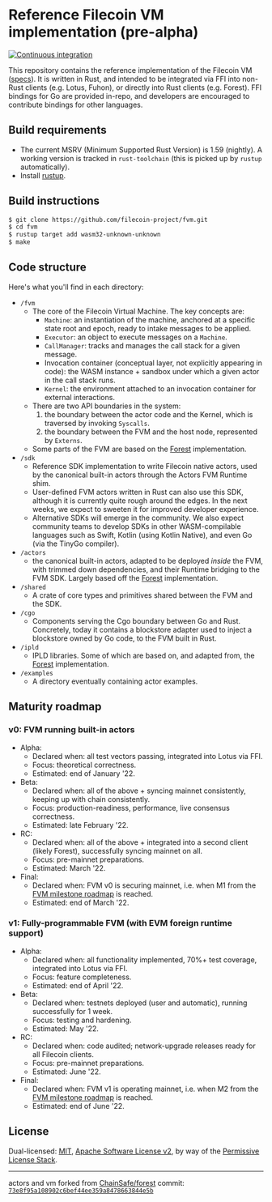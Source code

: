 # Reference Filecoin VM implementation (pre-alpha)

[![Continuous integration](https://github.com/filecoin-project/fvm/actions/workflows/ci.yml/badge.svg)](https://github.com/filecoin-project/fvm/actions/workflows/ci.yml)

This repository contains the reference implementation of the Filecoin VM ([specs](https://github.com/filecoin-project/fvm-project)). It is written in Rust, and intended to be integrated via FFI into non-Rust clients (e.g. Lotus, Fuhon), or directly into Rust clients (e.g. Forest). FFI bindings for Go are provided in-repo, and developers are encouraged to contribute bindings for other languages.

## Build requirements

* The current MSRV (Minimum Supported Rust Version) is 1.59 (nightly). A working version is tracked in `rust-toolchain` (this is picked up by `rustup` automatically).
* Install [rustup](https://rustup.rs/).

## Build instructions

```sh
$ git clone https://github.com/filecoin-project/fvm.git
$ cd fvm
$ rustup target add wasm32-unknown-unknown
$ make
```

## Code structure

Here's what you'll find in each directory:

- `/fvm`
  - The core of the Filecoin Virtual Machine. The key concepts are:
    - `Machine`: an instantiation of the machine, anchored at a specific state root and epoch, ready to intake messages to be applied.
    - `Executor`: an object to execute messages on a `Machine`.
    - `CallManager`: tracks and manages the call stack for a given message.
    - Invocation container (conceptual layer, not explicitly appearing in code): the WASM instance + sandbox under which a given actor in the call stack runs.
    - `Kernel`: the environment attached to an invocation container for external interactions.
  - There are two API boundaries in the system:
    1. the boundary between the actor code and the Kernel, which is traversed by invoking `Syscalls`.
    2. the boundary between the FVM and the host node, represented by `Externs`.
  - Some parts of the FVM are based on the [Forest](https://github.com/ChainSafe/forest) implementation.
- `/sdk`
  - Reference SDK implementation to write Filecoin native actors, used by the canonical built-in actors through the Actors FVM Runtime shim.
  - User-defined FVM actors written in Rust can also use this SDK, although it is currently quite rough around the edges. In the next weeks, we expect to sweeten it for improved developer experience.
  - Alternative SDKs will emerge in the community. We also expect community teams to develop SDKs in other WASM-compilable languages such as Swift, Kotlin (using Kotlin Native), and even Go (via the TinyGo compiler).
- `/actors`
  - the canonical built-in actors, adapted to be deployed _inside_ the FVM, with trimmed down dependencies, and their Runtime bridging to the FVM SDK. Largely based off the [Forest](https://github.com/ChainSafe/forest) implementation.
- `/shared`
  - A crate of core types and primitives shared between the FVM and the SDK.
- `/cgo`
  - Components serving the Cgo boundary between Go and Rust. Concretely, today it contains a blockstore adapter used to inject a blockstore owned by Go code, to the FVM built in Rust.
- `/ipld`
  - IPLD libraries. Some of which are based on, and adapted from, the [Forest](https://github.com/ChainSafe/forest) implementation.
- `/examples`
  - A directory eventually containing actor examples.

## Maturity roadmap

### v0: FVM running built-in actors

- Alpha:
  - Declared when: all test vectors passing, integrated into Lotus via FFI.
  - Focus: theoretical correctness.
  - Estimated: end of January '22.
- Beta: 
  - Declared when: all of the above + syncing mainnet consistently, keeping up with chain consistently.
  - Focus: production-readiness, performance, live consensus correctness.
  - Estimated: late February '22.
- RC:
  - Declared when: all of the above + integrated into a second client (likely Forest), successfully syncing mainnet on all.
  - Focus: pre-mainnet preparations.
  - Estimated: March '22.
- Final:
  - Declared when: FVM v0 is securing mainnet, i.e. when M1 from the [FVM milestone roadmap](https://filecoin.io/blog/posts/introducing-the-filecoin-virtual-machine/) is reached.
  - Estimated: end of March '22.

### v1: Fully-programmable FVM (with EVM foreign runtime support)

- Alpha:
  - Declared when: all functionality implemented, 70%+ test coverage, integrated into Lotus via FFI.
  - Focus: feature completeness.
  - Estimated: end of April '22.
- Beta:
  - Declared when: testnets deployed (user and automatic), running successfully for 1 week.
  - Focus: testing and hardening.
  - Estimated: May '22.
- RC:
  - Declared when: code audited; network-upgrade releases ready for all Filecoin clients.
  - Focus: pre-mainnet preparations.
  - Estimated: June '22.
- Final:
  - Declared when: FVM v1 is operating mainnet, i.e. when M2 from the [FVM milestone roadmap](https://filecoin.io/blog/posts/introducing-the-filecoin-virtual-machine/) is reached.
  - Estimated: end of June '22.

## License

Dual-licensed: [MIT](./LICENSE-MIT), [Apache Software License v2](./LICENSE-APACHE), by way of the
[Permissive License Stack](https://protocol.ai/blog/announcing-the-permissive-license-stack/).

---

actors and vm forked from [ChainSafe/forest](https://github.com/ChainSafe/forest)
commit: [`73e8f95a108902c6bef44ee359a8478663844e5b`](https://github.com/ChainSafe/forest/commit/73e8f95a108902c6bef44ee359a8478663844e5b)

